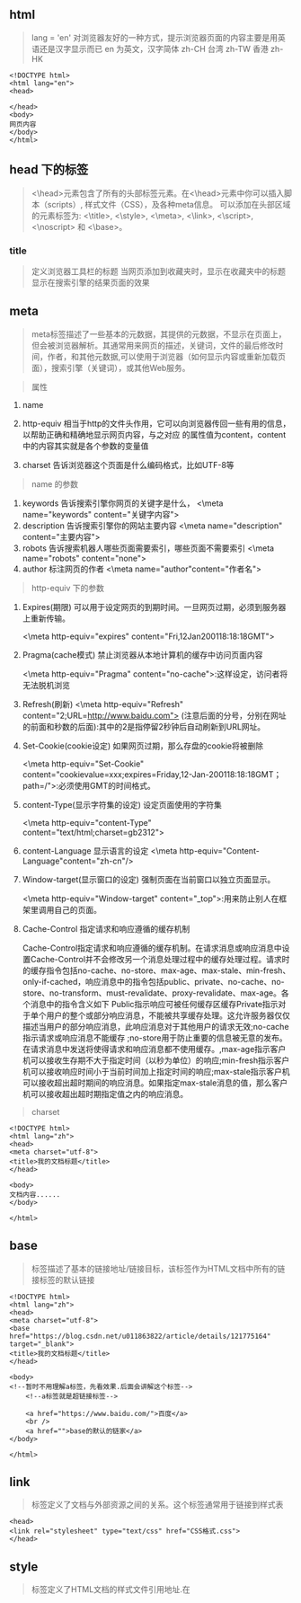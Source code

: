 ## html

> lang = 'en' 对浏览器友好的一种方式，提示浏览器页面的内容主要是用英语还是汉字显示而已
> en 为英文，汉字简体 zh-CH 台湾 zh-TW 香港 zh-HK

    <!DOCTYPE html>
    <html lang="en">
    <head>

    </head>
    <body>
    网页内容
    </body>
    </html>

## head 下的标签

> <\head>元素包含了所有的头部标签元素。在<\head>元素中你可以插入脚本（scripts）, 样式文件（CSS），及各种meta信息。
> 可以添加在头部区域的元素标签为: <\title>, <\style>, <\meta>, <\link>, <\script>, <\noscript> 和 <\base>。

### title

> 定义浏览器工具栏的标题
> 当网页添加到收藏夹时，显示在收藏夹中的标题
> 显示在搜索引擎的结果页面的效果

## meta
> meta标签描述了一些基本的元数据，其提供的元数据，不显示在页面上，但会被浏览器解析。其通常用来网页的描述，关键词，文件的最后修改时间，作者，和其他元数据,可以使用于浏览器（如何显示内容或重新加载页面），搜索引擎（关键词），或其他Web服务。

> 属性
1. name

2. http-equiv 相当于http的文件头作用，它可以向浏览器传回一些有用的信息，以帮助正确和精确地显示网页内容，与之对应 的属性值为content，content中的内容其实就是各个参数的变量值

3. charset 告诉浏览器这个页面是什么编码格式，比如UTF-8等

> name 的参数

1. keywords 告诉搜索引擎你网页的关键字是什么， <\meta name="keywords" content="关键字内容">
2. description 告诉搜索引擎你的网站主要内容   <\meta name="description" content="主要内容">
3. robots 告诉搜索机器人哪些页面需要索引，哪些页面不需要索引 <\meta name="robots" content="none">
4. author 标注网页的作者                     <\meta name="author"content="作者名">

> http-equiv 下的参数

1. Expires(期限) 可以用于设定网页的到期时间。一旦网页过期，必须到服务器上重新传输。 

      <\meta http-equiv="expires" content="Fri,12Jan200118:18:18GMT">

2. Pragma(cache模式) 禁止浏览器从本地计算机的缓存中访问页面内容

      <\meta http-equiv="Pragma" content="no-cache">:这样设定，访问者将无法脱机浏览
    
3. Refresh(刷新)  <\meta http-equiv="Refresh" content="2;URL=http://www.baidu.com">
          (注意后面的分号，分别在网址的前面和秒数的后面):其中的2是指停留2秒钟后自动刷新到URL网址。

3. Set-Cookie(cookie设定) 如果网页过期，那么存盘的cookie将被删除

    <\meta http-equiv="Set-Cookie" content="cookievalue=xxx;expires=Friday,12-Jan-200118:18:18GMT；path=/">:必须使用GMT的时间格式。

3. content-Type(显示字符集的设定) 设定页面使用的字符集

    <\meta http-equiv="content-Type" content="text/html;charset=gb2312">

4. content-Language 显示语言的设定  <\meta http-equiv="Content-Language"content="zh-cn"/>

5. Window-target(显示窗口的设定)  强制页面在当前窗口以独立页面显示。

    <\meta http-equiv="Window-target" content="_top">:用来防止别人在框架里调用自己的页面。

6. Cache-Control 指定请求和响应遵循的缓存机制
    
    Cache-Control指定请求和响应遵循的缓存机制。在请求消息或响应消息中设置Cache-Control并不会修改另一个消息处理过程中的缓存处理过程。请求时的缓存指令包括no-cache、no-store、max-age、max-stale、min-fresh、only-if-cached，响应消息中的指令包括public、private、no-cache、no-store、no-transform、must-revalidate、proxy-revalidate、max-age。各个消息中的指令含义如下 Public指示响应可被任何缓存区缓存Private指示对于单个用户的整个或部分响应消息，不能被共享缓存处理。这允许服务器仅仅描述当用户的部分响应消息，此响应消息对于其他用户的请求无效;no-cache指示请求或响应消息不能缓存 ;no-store用于防止重要的信息被无意的发布。在请求消息中发送将使得请求和响应消息都不使用缓存。,max-age指示客户机可以接收生存期不大于指定时间（以秒为单位）的响应;min-fresh指示客户机可以接收响应时间小于当前时间加上指定时间的响应;max-stale指示客户机可以接收超出超时期间的响应消息。如果指定max-stale消息的值，那么客户机可以接收超出超时期指定值之内的响应消息。

> charset

    <!DOCTYPE html>
    <html lang="zh">
    <head>
    <meta charset="utf-8">
    <title>我的文档标题</title>
    </head>

    <body>
    文档内容......
    </body>

    </html>

## base 

> 标签描述了基本的链接地址/链接目标，该标签作为HTML文档中所有的链接标签的默认链接

    <!DOCTYPE html>
    <html lang="zh">
    <head>
    <meta charset="utf-8">
    <base href="https://blog.csdn.net/u011863822/article/details/121775164" target="_blank">
    <title>我的文档标题</title>
    </head>

    <body>
    <!--暂时不用理解a标签，先看效果.后面会讲解这个标签-->
        <!--a标签就是超链接标签-->

        <a href="https://www.baidu.com/">百度</a>
        <br />
        <a href="">base的默认的链家</a>
    </body>

    </html>

## link

> 标签定义了文档与外部资源之间的关系。这个标签通常用于链接到样式表

    <head>
    <link rel="stylesheet" type="text/css" href="CSS格式.css">
    </head>

## style
> 标签定义了HTML文档的样式文件引用地址.在<style> 元素中你也可以直接添加样式来渲染 HTML 文档,这个有点<script>标签的格式的感觉

## script
> 这个是HTML中写JavaScript逻辑以及导入js文件的标签。
> 因为HTML的语言一般是由上而下执行的，如果将脚本会调用body中的元素时候，就会报错